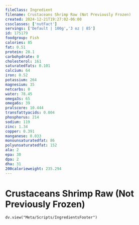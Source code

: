 ```yaml
---
fileClass: Ingredient
filename: Crustaceans Shrimp Raw (Not Previously Frozen)
created: 2024-12-21T19:27:02-06:00
cssclasses: ['nutFact']
servings: ['Default | 100g','3 oz | 85']
id: 175179
foodgroup: Fish
calories: 85
fat: 0.51
protein: 20.1
carbohydrate: 0
cholesterol: 161
saturatedfats: 0.101
calcium: 64
iron: 0.52
potassium: 264
magnesium: 35
netcarbs: 0
water: 78.45
omega3s: 65
omega6s: 39
pralscore: 10.444
transfattyacids: 0.004
phosphorus: 214
sodium: 119
zinc: 1.34
copper: 0.391
manganese: 0.033
monounsaturatedfat: 86
polyunsaturatedfat: 152
ala: 2
epa: 30
dpa: 2
dha: 31
200calorieweight: 235.294
---
```


# Crustaceans Shrimp Raw (Not Previously Frozen)

```dataviewjs
dv.view("Meta/Scripts/IngredientsFooter")
```